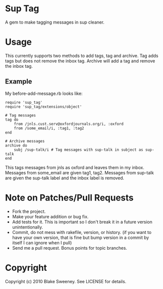 Sup Tag
========

A gem to make tagging messages in sup cleaner.

Usage
=====

This currently supports two methods to add tags, tag and archive. Tag adds tags
but does not remove the inbox tag. Archive will add a tag and remove the inbox
tag.

Example
-------

My before-add-message.rb looks like:

    require 'sup_tag'
    require 'sup_tag/extensions/object'

    # Tag messages
    tag do
        from /jnls.cust.serv@oxfordjournals.org/i, :oxford
        from /some_email/i, :tag1, :tag2
    end

    # Archive messages
    archive do
        subj /sup-talk/i # Tag messages with sup-talk in subject as sup-talk
    end

This tags messages from jnls as oxford and leaves them in my inbox. Messages
from some\_email are given tag1, tag2. Messages from sup-talk are given the
sup-talk label and the inbox label is removed.


Note on Patches/Pull Requests
=============================
 
* Fork the project.
* Make your feature addition or bug fix.
* Add tests for it. This is important so I don't break it in a
  future version unintentionally.
* Commit, do not mess with rakefile, version, or history.
  (if you want to have your own version, that is fine but bump version in a 
  commit by itself I can ignore when I pull)
* Send me a pull request. Bonus points for topic branches.

Copyright
=========

Copyright (c) 2010 Blake Sweeney. See LICENSE for details.
